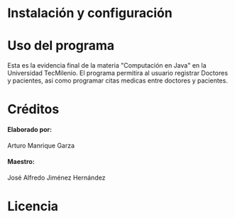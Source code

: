 # Instalación y configuración
# Uso del programa
Esta es la evidencia final de la materia "Computación en Java" en la Universidad TecMilenio.
El programa permitira al usuario registrar Doctores y pacientes, asi como programar citas medicas entre doctores y pacientes.
# Créditos
#### Elaborado por:
Arturo Manrique Garza
#### Maestro:
José Alfredo Jiménez Hernández
# Licencia
